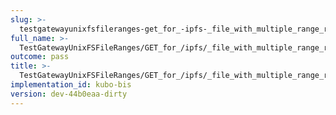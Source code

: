 ```yaml
---
slug: >-
  testgatewayunixfsfileranges-get_for_-ipfs-_file_with_multiple_range_request_includes_correct_bytes-header_content-type
full_name: >-
  TestGatewayUnixFSFileRanges/GET_for_/ipfs/_file_with_multiple_range_request_includes_correct_bytes/Header_Content-Type
outcome: pass
title: >-
  TestGatewayUnixFSFileRanges/GET_for_/ipfs/_file_with_multiple_range_request_includes_correct_bytes/Header_Content-Type
implementation_id: kubo-bis
version: dev-44b0eaa-dirty
---
```


